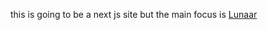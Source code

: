 this is going to be a next js site but the main focus is [Lunaar](https://github.com/parcoil/lunaar.org)

